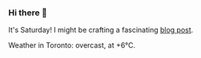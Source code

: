 ### Hi there :wave:

It's Saturday! I might be crafting a fascinating [blog post](https://www.benjaminwuethrich.dev).

Weather in Toronto: overcast, at +6°C.
